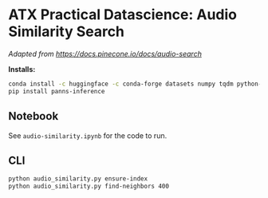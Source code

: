 # ATX Practical Datascience: Audio Similarity Search

_Adapted from https://docs.pinecone.io/docs/audio-search_

**Installs:**
```bash
conda install -c huggingface -c conda-forge datasets numpy tqdm python-annoy typer
pip install panns-inference
```

## Notebook
See `audio-similarity.ipynb` for the code to run.

## CLI

```bash
python audio_similarity.py ensure-index
python audio_similarity.py find-neighbors 400
```
